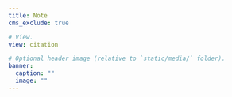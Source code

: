 ```yaml
---
title: Note
cms_exclude: true

# View.
view: citation

# Optional header image (relative to `static/media/` folder).
banner:
  caption: ""
  image: ""
---
```

